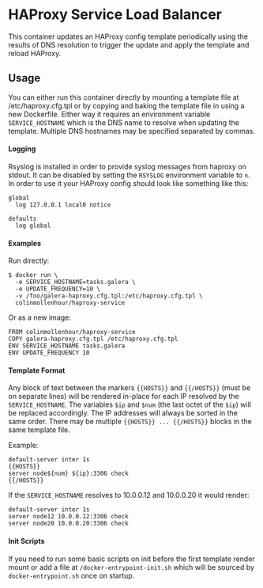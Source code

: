 # HAProxy Service Load Balancer

This container updates an HAProxy config template periodically using the results of DNS resolution
to trigger the update and apply the template and reload HAProxy.

## Usage

You can either run this container directly by mounting a template file at /etc/haproxy.cfg.tpl
or by copying and baking the template file in using a new Dockerfile. Either way it requires
an environment variable `SERVICE_HOSTNAME` which is the DNS name to resolve when updating the template.
Multiple DNS hostnames may be specified separated by commas.

#### Logging

Rsyslog is installed in order to provide syslog messages from haproxy on stdout. It can be disabled by
setting the `RSYSLOG` environment variable to `n`. In order to use it your HAProxy config should look like
something like this:

    global
      log 127.0.0.1 local0 notice
    
    defaults
      log global

#### Examples

Run directly:

    $ docker run \
      -e SERVICE_HOSTNAME=tasks.galera \
      -e UPDATE_FREQUENCY=10 \
      -v /foo/galera-haproxy.cfg.tpl:/etc/haproxy.cfg.tpl \
      colinmollenhour/haproxy-service

Or as a new image:

    FROM colinmollenhour/haproxy-service
    COPY galera-haproxy.cfg.tpl /etc/haproxy.cfg.tpl
    ENV SERVICE_HOSTNAME tasks.galera
    ENV UPDATE_FREQUENCY 10

#### Template Format

Any block of text between the markers `{{HOSTS}}` and `{{/HOSTS}}` (must be on separate lines) will be rendered
in-place for each IP resolved by the `SERVICE_HOSTNAME`. The variables `$ip` and `$num` (the last octet of the `$ip`)
will be replaced accordingly. The IP addresses will always be sorted in the same order.
There may be multiple `{{HOSTS}} ... {{/HOSTS}}` blocks in the same template file.

Example:

    default-server inter 1s
    {{HOSTS}}
    server node${num} ${ip}:3306 check
    {{/HOSTS}}

If the `SERVICE_HOSTNAME` resolves to 10.0.0.12 and 10.0.0.20 it would render:

    default-server inter 1s
    server node12 10.0.0.12:3306 check
    server node20 10.0.0.20:3306 check

#### Init Scripts

If you need to run some basic scripts on init before the first template render mount or add a file at
`/docker-entrypoint-init.sh` which will be sourced by `docker-entrypoint.sh` once on startup.
